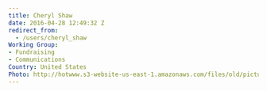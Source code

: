 ```yaml
---
title: Cheryl Shaw
date: 2016-04-28 12:49:32 Z
redirect_from:
  - /users/cheryl_shaw
Working Group:
- Fundraising
- Communications
Country: United States
Photo: http://hotwww.s3-website-us-east-1.amazonaws.com/files/old/pictures/picture-330-1461967767.jpg
---
```


